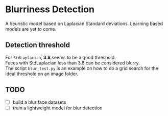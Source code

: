 # Blurriness Detection

A heuristic model based on Laplacian Standard deviations.
Learning based models are yet to come.

## Detection threshold

For `StdLaplacian`, **3.8** seems to be a good threshold.  
Faces with StdLaplacian less than 3.8 can be considered blurry.  
The script `blur_test.py` is an example on how to do a grid search for the ideal threshold on an image folder.

## TODO

- [ ] build a blur face datasets
- [ ] train a lightweight model for blur detection

